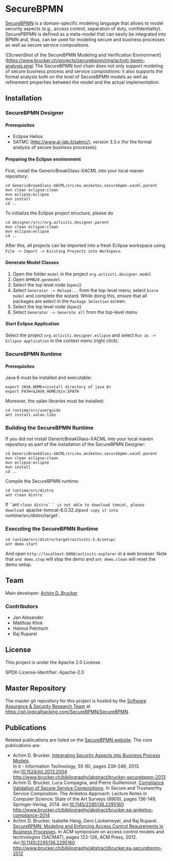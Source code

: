 # SecureBPMN

[SecureBPMN](https://www.brucker.ch/projects/securebpmn/index.en.html)
is a domain-specific modeling language that allows to model security
aspects (e.g., access control, separation of duty,
confidentiality). SecurePBPMN is defined as a meta-model that can
easily be integrated into BPMN and, thus, can be used for modeling
secure and business processes as well as secure service compositions.

![ScreenShot of the SecureBPMN Modeling and Verification Environment] (https://www.brucker.ch/projects/securebpmn/img/activiti-bpmn-analysis.png)
The SecureBPMN tool chain does not only support modeling of secure business 
process and service compositions: it also supports the formal analysis both 
on the level of SecureBPMN models as well as refinement properties between 
the model and the actual implementation. 

## Installation

### SecureBPMN Designer

#### Prerequisites

* Eclipse Helios
* SATMC (http://www.ai-lab.it/satmc/), version 3.3.x
  (for the formal analysis of secure business processes)

#### Preparing the Eclipse environment

First, install the GenericBreakGlass-XACML into your local 
maven repository:
```
cd GenericBreakGlass-XACML/src/eu.aniketos.securebpmn.xacml.parent
mvn clean eclipse:clean 
mvn eclipse:eclipse 
mvn install 
cd ..
```

To initialize the Eclipse project structure, please do 
```
cd designer/src//org.activiti.designer.parent
mvn clean eclipse:clean 
mvn eclipse:eclipse
cd ..
```

After this, all projects can be imported into a fresh Eclipse
workspace using `File -> Import -> Existing Projects into Workspace`.

#### Generate Model Classes

1. Open the folder `model` in the project `org.activiti.designer.model`
2. Open `BPMN20.genmodel`
3. Select the top level node (`bpmn2`)
4. Select `Generator -> Reload...` from the top-level menu, select
   `Ecore model` and complete the wizard. While doing this, ensure
   that all packages are select in the `Package Selection` screen.
5. Select the top level node (`bpmn2`)
6. Select `Generator -> Generate all` from the top-level menu

#### Start Eclipse Application

Select the project `org.activiti.designer.eclipse` and select `Run as
-> Eclipse application` in the context menu (right click).

### SecureBPMN Runtime

#### Prerequisites

Java 6 must be installed and executable:
```
export JAVA_HOME=<install directory of java 6>
export PATH=$JAVA_HOME/bin:$PATH
```
Moreover, the xalan libraries must be installed:
```
cd runtime/src/userguide 
ant install.xalan.libs
```

### Building the SecureBPMN Runtime

If you did not install GenericBreakGlass-XACML into your local 
maven repository as part of the installation of the SecureBPMN 
Designer:
```
cd GenericBreakGlass-XACML/src/eu.aniketos.securebpmn.xacml.parent
mvn clean eclipse:clean 
mvn eclipse:eclipse 
mvn install 
cd ..
```

Compile the SecureBPMN runtime:
```
cd runtime/src/distro
ant clean distro 
```

If ``ant `clean distro``` is not able to download tomcat, please 
download `apache-tomcat-6.0.32.zip` and copy it into 
`runtime/src/distro/target`.

### Executing the SecureBPMN Runtime

```
cd runtime/src/distro/target/activiti-5.8/setup/
ant demo.start 
```

And open `http://localhost:8080/activiti-explorer` in a web browser. 
Note that `and demo.stop` will stop the demo and `ant demo.clean` will 
reset the demo setup.

## Team 

Main developer: [Achim D. Brucker](http://www.brucker.ch/)

### Contributors

* Jan Alexander
* Matthias Klink
* Helmut Petritsch
* Raj Ruparel

## License

This project is under the Apache 2.0 License. 

SPDX-License-Identifier: Apache-2.0

## Master Repository

The master git repository for this project is hosted by the [Software
Assurance & Security Research Team](https://logicalhacking.com) at
<https://git.logicalhacking.com/SecureBPMN/SecureBPMN>.


## Publications

Related publications are listed on the [SecureBPMN 
website](https://www.brucker.ch/projects/securebpmn/index.en.html). 
The core publications are:

* Achim D. Brucker. [Integrating Security Aspects into Business Process
  Models](http://www.brucker.ch/bibliography/download/2013/brucker-securebpmn-2013.pdf).  
  In it - Information Technology, 55 (6), pages 239-246, 2013.
  doi:[10.1524/itit.2013.2004](http://dx.doi.org/10.1524/itit.2013.2004)
  http://www.brucker.ch/bibliography/abstract/brucker-securebpmn-2013
* Achim D. Brucker, Luca Compagna, and Pierre Guilleminot. [Compliance
  Validation of Secure Service Compositions](http://www.brucker.ch/bibliography/download/2014/brucker.ea-aniketos-compliance-2014.pdf). 
  In Secure and Trustworthy Service Composition: The Aniketos Approach. 
  Lecture Notes in Computer Science: State of the Art Surveys (8900), 
  pages 136-149, Springer-Verlag, 2014.
  doi:[10.1145/2295136.2295160](http://dx.doi.org/10.1145/2295136.2295160)
  http://www.brucker.ch/bibliography/abstract/brucker.ea-aniketos-compliance-2014
* Achim D. Brucker, Isabelle Hang, Gero Lückemeyer, and Raj
  Ruparel. [SecureBPMN: Modeling and Enforcing Access Control
  Requirements in Business Processes](http://www.brucker.ch/bibliography/download/2012/brucker.ea-securebpmn-2012.pdf). 
  In ACM symposium on access control models and technologies (SACMAT), 
  pages 123-126, ACM Press, 2012.
  doi:[10.1145/2295136.2295160](http://dx.doi.org/10.1145/2295136.2295160)
  http://www.brucker.ch/bibliography/abstract/brucker.ea-securebpmn-2012
